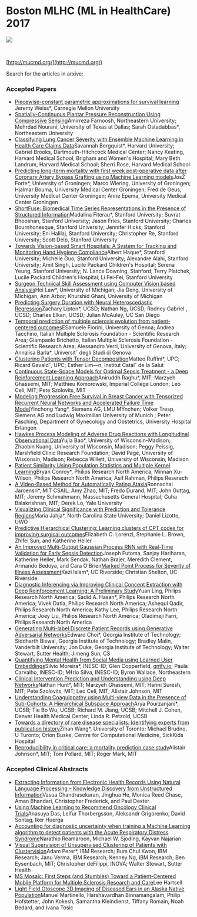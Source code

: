 # Boston MLHC (ML in HealthCare) 2017

[<img src="/rest/documentConversion/latest/conversion/thumbnail/8388615/1"/>](/download/attachments/8388616/MLHC%202017.pptx?version=1&modificationDate=1505297990350&api=v2)

 

[http://mucmd.org/](http://mucmd.org/)

Search for the articles in arxive:

### Accepted Papers

* [Piecewise-constant parametric approximations for survival learning](http://mucmd.org/CameraReadySubmissions/1%5CCameraReadySubmission%5Cpcpas.pdf) Jeremy Weiss*, Carnegie Mellon University
* [Spatially-Continuous Plantar Pressure Reconstruction Using Compressive Sensing](http://mucmd.org/CameraReadySubmissions/4%5CCameraReadySubmission%5CP_Farnoosh_Sparse_MLHC.pdf)Amirreza Farnoosh, Northeastern University; Mehrdad Nourani, University of Texas at Dallas; Sarah Ostadabbas*, Northeastern University
* [Classifying Lung Cancer Severity with Ensemble Machine Learning in Health Care Claims Data](http://mucmd.org/CameraReadySubmissions/9%5CCameraReadySubmission%5CCLC_camera_ready.pdf)Savannah Bergquist*, Harvard University; Gabriel Brooks, Dartmouth-Hitchcock Medical Center; Nancy Keating, Harvard Medical School, Brigham and Women's Hospital; Mary Beth Landrum, Harvard Medical School; Sherri Rose, Harvard Medical School
* [Predicting long-term mortality with first week post-operative data after Coronary Artery Bypass Grafting using Machine Learning models](http://mucmd.org/CameraReadySubmissions/13%5CCameraReadySubmission%5CSubmission%2013%20-%20Forte%20et%20al..pdf)JosŽ Forte*, University of Groningen; Marco Wiering, University of Groningen; Hjalmar Bouma, University Medical Center Groningen; Fred de Geus, University Medical Center Groningen; Anne Epema, University Medical Center Groningen
* [ShortFuse: Biomedical Time Series Representations in the Presence of Structured Information](http://mucmd.org/CameraReadySubmissions/16_short_fuse_paper(1).pdf)Madalina Fiterau*, Stanford University; Suvrat Bhooshan, Stanford University; Jason Fries, Stanford University; Charles Bournhonesque, Stanford University; Jennifer Hicks, Stanford University; Eni Halilaj, Stanford University; Christopher Re, Stanford University; Scott Delp, Stanford University
* [Towards Vision-based Smart Hospitals: A System for Tracking and Monitoring Hand Hygiene Compliance](http://mucmd.org/CameraReadySubmissions/23%5CCameraReadySubmission%5C0023.pdf)Albert Haque*, Stanford University; Michelle Guo, Stanford University; Alexandre Alahi, Stanford University; Amit Singh, Lucile Packard Children's Hospital; Serena Yeung, Stanford University; N. Lance Downing, Stanford; Terry Platchek, Lucile Packard Children's Hospital; Li Fei-Fei, Stanford University
* [Surgeon Technical Skill Assessment using Computer Vision based Analysis](http://mucmd.org/CameraReadySubmissions/25%5CCameraReadySubmission%5Csample.pdf)Hei Law*, University of Michigan; Jia Deng, University of Michigan, Ann Arbor; Khurshid Ghani, University of Michigan
* [Predicting Surgery Duration with Neural Heteroscedastic Regression](http://mucmd.org/CameraReadySubmissions/26%5CCameraReadySubmission%5Ccamera-ready-predicting(3).pdf)Zachary Lipton*, UCSD; Nathan Ng, UCSD; Rodney Gabriel , UCSD; Charles Elkan, UCSD; Julian McAuley, UC San Diego
* [Temporal prediction of multiple sclerosis evolution from patient-centered outcomes](http://mucmd.org/CameraReadySubmissions/27%5CCameraReadySubmission%5CFiorini_etal_MLHC2017.pdf)ESamuele Fiorini, University of Genoa; Andrea Tacchino, Italian Multiple Sclerosis Foundation - Scientific Research Area; Giampaolo Brichetto, Italian Multiple Sclerosis Foundation - Scientific Research Area; Alessandro Verri, University of Genova, Italy; Annalisa Barla*, Universitˆ degli Studi di Genova
* [Clustering Patients with Tensor Decomposition](http://mucmd.org/CameraReadySubmissions/31%5CCameraReadySubmission%5Cclustering-patients-tensor-full.pdf)Matteo Ruffini*, UPC; Ricard Gavaldˆ, UPC; Esther Lim—n, Institut Catalˆ de la Salut
* [Continuous State-Space Models for Optimal Sepsis Treatment - a Deep Reinforcement Learning Approach](http://mucmd.org/CameraReadySubmissions/34%5CCameraReadySubmission%5Ccontinuous-state-space%20_FINAL.pdf)Aniruddh Raghu*, MIT; Marzyeh Ghassemi, MIT; Matthieu Komorowski, Imperial College London; Leo Celi, MIT; Pete Szolovits, MIT
* [Modeling Progression Free Survival in Breast Cancer with Tensorized Recurrent Neural Networks and Accelerated Failure Time Model](http://mucmd.org/CameraReadySubmissions/37%5CCameraReadySubmission%5CPFS_TTRNN_AFT_CameraReady.pdf)Yinchong Yang*, Siemens AG, LMU MŸnchen; Volker Tresp, Siemens AG and Ludwig Maximilian University of Munich ; Peter Fasching, Department of Gynecology and Obstetrics, University Hospital Erlangen
* [Hawkes Process Modeling of Adverse Drug Reactions with Longitudinal Observational Data](http://mucmd.org/CameraReadySubmissions/39%5CCameraReadySubmission%5Cmlhc-camera-ready.pdf)Yujia Bao*, University of Wisconsin-Madison; Zhaobin Kuang, University of Wisconsin, Madison; Peggy Peissig, Marshfield Clinic Research Foundation; David Page, University of Wisconsin, Madison; Rebecca Willett, University of Wisconsin, Madison
* [Patient Similarity Using Population Statistics and Multiple Kernel Learning](http://mucmd.org/CameraReadySubmissions/40%5CCameraReadySubmission%5Cpatient_similarity.pdf)Bryan Conroy*, Philips Research North America; Minnan Xu-Wilson, Philips Research North America; Asif Rahman, Philips Reserach
* [A Video-Based Method for Automatically Rating Ataxia](http://mucmd.org/CameraReadySubmissions/46%5CCameraReadySubmission%5Cmain.pdf)Ronnachai Jaroensri*, MIT CSAIL; Amy Zhao, MIT; Fredo Durand, MIT; John Guttag, MIT; Jeremy Schmahmann, Massachusetts General Hospital; Guha Balakrishnan, MIT; Derek Lo, Yale University
* [Visualizing Clinical Significance with Prediction and Tolerance Regions](http://mucmd.org/CameraReadySubmissions/51%5CCameraReadySubmission%5Cjahja_lizotte_tolerance.pdf)Maria Jahja*, North Carolina State University; Daniel Lizotte, UWO
* [Predictive Hierarchical Clustering: Learning clusters of CPT codes for improving surgical outcomes](http://mucmd.org/CameraReadySubmissions/52%5CCameraReadySubmission%5CMLHC_FINAL_cameraready.pdf)Elizabeth C. Lorenzi, Stephanie L. Brown, Zhifei Sun, and Katherine Heller
* [An Improved Multi-Output Gaussian Process RNN with Real-Time Validation for Early Sepsis Detection](http://mucmd.org/CameraReadySubmissions/53%5CCameraReadySubmission%5CCR.pdf)Joseph Futoma, Sanjay Hariharan, Katherine Heller, Mark Sendak, Nathan Brajer, Meredith Clement, Armando Bedoya, and Cara O'Brien[Marked Point Process for Severity of Illness Assessment](http://mucmd.org/CameraReadySubmissions/54%5CCameraReadySubmission%5Cmucmd_edited.pdf)Kazi Islam*, UC Riverside; Christian Shelton, UC Riverside
* [Diagnostic Inferencing via Improving Clinical Concept Extraction with Deep Reinforcement Learning: A Preliminary Study](http://mucmd.org/CameraReadySubmissions/60%5CCameraReadySubmission%5Ccamera-ready_DRL_concept-extract_v2.pdf)Yuan Ling, Philips Research North America; Sadid A. Hasan*, Philips Research North America; Vivek Datla, Philips Research North America; Ashequl Qadir, Philips Research North America; Kathy Lee, Philips Research North America; Joey Liu, Philips Research North America; Oladimeji Farri, Philips Research North America
* [Generating Multi-label Discrete Patient Records using Generative Adversarial Networks](http://mucmd.org/CameraReadySubmissions/62%5CCameraReadySubmission%5Cmedgan-mlhc-2017.pdf)Edward Choi*, Georgia Institute of Technology; Siddharth Biswal, Georgia Institute of Technology; Bradley Malin, Vanderbilt University; Jon Duke, Georgia Institute of Technology; Walter Stewart, Sutter Health; Jimeng Sun, CS
* [Quantifying Mental Health from Social Media using Learned User Embeddings](http://mucmd.org/CameraReadySubmissions/63%5CCameraReadySubmission%5Cmlhc.pdf)Silvio Moreira*, INESC-ID; Glen Copperfield, [qntfy.io](http://qntfy.io); Paula Carvalho, INESC-ID; M‡rio Silva, INESC-ID; Byron Wallace, Northeastern
* [Clinical Intervention Prediction and Understanding using Deep Networks](http://mucmd.org/CameraReadySubmissions/65%5CCameraReadySubmission%5Cclinical-intervention-prediction%20(4).pdf)Nathan Hunt*, MIT; Marzyeh Ghassemi, MIT; Harini Suresh, MIT; Pete Szolovits, MIT; Leo Celi, MIT; Alistair Johnson, MIT
* [Understanding Coagulopathy using Multi-view Data in the Presence of Sub-Cohorts: A Hierarchical Subspace Approach](http://mucmd.org/CameraReadySubmissions/67%5CCameraReadySubmission%5Cunderstanding-coagulopathy-multi%20(6).pdf)Arya Pourzanjani*, UCSB; Tie Bo Wu, UCSB; Richard M. Jiang, UCSB; Mitchell J. Cohen, Denver Health Medical Center; Linda R. Petzold, UCSB
* [Towards a directory of rare disease specialists: Identifying experts from publication history](http://mucmd.org/CameraReadySubmissions/76%5CCameraReadySubmission%5CMLHC.pdf)Zihan Wang*, University of Toronto; Michael Brudno, U Turonto; Orion Buske, Centre for Computational Medicine, SickKids Hospital
* [Reproducibility in critical care: a mortality prediction case study](http://mucmd.org/CameraReadySubmissions/77_reproducibility-critical-care.pdf)Alistair Johnson*, MIT; Tom Pollard, MIT; Roger Mark, MIT

### Accepted Clinical Abstracts

* [Extracting Information from Electronic Health Records Using Natural Language Processing – Knowledge Discovery from Unstructured Information](http://mucmd.org/CameraReadySubmissions/7%5Cclinical_abstracts%203.pdf)Vasua Chandrasekaran, Jinghua He, Monica Reed Chase, Aman Bhandari, Christopher Frederick, and Paul Dexter
* [Using Machine Learning to Recommend Oncology Clinical Trials](http://mucmd.org/CameraReadySubmissions/21%5Cclinical_abstracts%201.pdf)Anasuya Das, Leifur Thorbergsson, Aleksandr Grigorenko, David Sontag, Iker Huerga
* [Accounting for diagnostic uncertainty when training a Machine Learning algorithm to detect patients with the Acute Respiratory Distress Syndrome](http://mucmd.org/CameraReadySubmissions/33%5Cclinical_abstracts%202.pdf)Narathip Reamaroon, Michael W. Sjoding, Kayvan Najarian
* [Visual Supervision of Unsupervised Clustering of Patients with Clustervision](http://mucmd.org/CameraReadySubmissions/36%5Cclinical_abstracts%204.pdf)Adam Perer*, IBM Research; Bum Chul Kwon, IBM Research; Janu Verma, IBM Research; Kenney Ng, IBM Research; Ben Eysenbach, MIT; Christopher deFilippi, INOVA; Walter Stewart, Sutter Health
* [MS Mosaic: First Steps (and Stumbles) Toward a Patient-Centered Mobile Platform for Multiple Sclerosis Research and Care](http://mucmd.org/CameraReadySubmissions/MS%20Mosiac.pdf)Lee Hartsell
* [Light Field Otoscope 3D Imaging of Diseased Ears in an Alaska Native Population](http://mucmd.org/CameraReadySubmissions/74%5Cclinical_abstracts%205.pdf)Manuel Martinello, Harshavardhan Binnamangalam, Philip Hofstetter, John Kokesh, Samantha Kleindienst, Tiffany Romain, Noah Bedard, and Ivana Tosic

